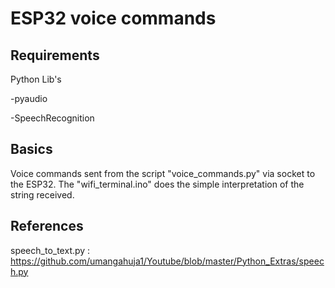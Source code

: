 # ESP32 voice commands

## Requirements

Python Lib's

  -pyaudio

  -SpeechRecognition

## Basics

Voice commands sent from the script "voice_commands.py" via socket to the ESP32.
The "wifi_terminal.ino" does the simple interpretation of the string received.

## References 

speech_to_text.py : https://github.com/umangahuja1/Youtube/blob/master/Python_Extras/speech.py
